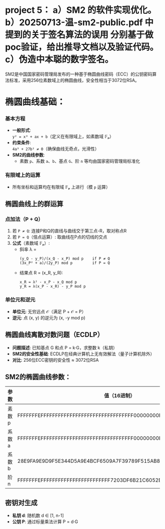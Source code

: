 # project 5： a）SM2 的软件实现优化。 b）20250713-温-sm2-public.pdf 中提到的关于签名算法的误用 分别基于做poc验证，给出推导文档以及验证代码。 c）伪造中本聪的数字签名。
SM2是中国国家密码管理局发布的一种基于椭圆曲线密码（ECC）的公钥密码算法标准，采用256位素数域上的椭圆曲线，安全性相当于3072位RSA。
# 椭圆曲线基础：
### 基本方程
- **一般形式**:  
  `y² = x³ + ax + b`（定义在有限域上，如素数域 𝔽ₚ）
- **约束条件**:  
  `4a³ + 27b² ≠ 0`（确保曲线无奇点，光滑性）
- **SM2的曲线参数**:
  - 素数 `p`、系数 `a`、`b`、基点 `G`、阶 `n` 等均由国家密码管理局标准化

### 有限域上的运算
- 所有坐标和运算均在有限域 𝔽ₚ 上进行（模 `p` 运算）

## 椭圆曲线上的群运算

### 点加法（P + Q）
1. 若 `P ≠ Q`: 连接P和Q的直线与曲线交于第三点-R，取对称点R
2. 若 `P = Q`（倍点运算）: 取曲线在P点的切线的交点
3. **公式**（素数域 𝔽ₚ）:
   - 斜率 λ = 
     ```
     (y_Q - y_P)/(x_Q - x_P) mod p    if P ≠ Q
     (3x_P² + a)/(2y_P) mod p         if P = Q
     ```
   - 结果点 R = (x_R, y_R):
     ```
     x_R = λ² - x_P - x_Q mod p
     y_R = λ(x_P - x_R) - y_P mod p
     ```

### 单位元和逆元
- **单位元**: 无穷远点 𝒪（满足 P + 𝒪 = P）
- **逆元**: 点 (x, y) 的逆元为 (x, -y mod p)

## 椭圆曲线离散对数问题（ECDLP）
- **问题描述**: 已知基点 G 和点 P = k·G，求整数 k（私钥）
- **SM2的安全性基础**: ECDLP在经典计算机上无有效解法（量子计算机除外）
- **对比**: 256位ECC密钥的安全性 ≈ 3072位RSA

## SM2的椭圆曲线参数：
| 参数 | 值（16进制） |
|------|-------------|
| 素数 p | FFFFFFFEFFFFFFFFFFFFFFFFFFFFFFFFFFFFFFFF00000000FFFFFFFFFFFFFFFF |
| 系数 a | FFFFFFFEFFFFFFFFFFFFFFFFFFFFFFFFFFFFFFFF00000000FFFFFFFFFFFFFFFC |
| 系数 b | 28E9FA9E9D9F5E344D5A9E4BCF6509A7F39789F515AB8F92DDBCBD414D940E93 |
| 阶 n | FFFFFFFEFFFFFFFFFFFFFFFFFFFFFFFF7203DF6B21C6052B53BBF40939D54123 |

## 密钥对生成
- **私钥 d**: 随机数 d ∈ [1, n-1]
- **公钥 P**: 通过标量乘法计算 P = d·G

